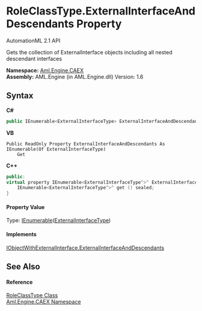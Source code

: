 # RoleClassType.ExternalInterfaceAndDescendants Property 
AutomationML 2.1 API 

Gets the collection of ExternalInterface objects including all nested descendant interfaces

**Namespace:**&nbsp;<a href="N_Aml_Engine_CAEX">Aml.Engine.CAEX</a><br />**Assembly:**&nbsp;AML.Engine (in AML.Engine.dll) Version: 1.6

## Syntax

**C#**<br />
``` C#
public IEnumerable<ExternalInterfaceType> ExternalInterfaceAndDescendants { get; }
```

**VB**<br />
``` VB
Public ReadOnly Property ExternalInterfaceAndDescendants As IEnumerable(Of ExternalInterfaceType)
	Get
```

**C++**<br />
``` C++
public:
virtual property IEnumerable<ExternalInterfaceType^>^ ExternalInterfaceAndDescendants {
	IEnumerable<ExternalInterfaceType^>^ get () sealed;
}
```


#### Property Value
Type: <a href="https://docs.microsoft.com/dotnet/api/system.collections.generic.ienumerable-1" target="_parent" rel="noopener noreferrer">IEnumerable</a>(<a href="T_Aml_Engine_CAEX_ExternalInterfaceType">ExternalInterfaceType</a>)

#### Implements
<a href="P_Aml_Engine_CAEX_IObjectWithExternalInterface_ExternalInterfaceAndDescendants">IObjectWithExternalInterface.ExternalInterfaceAndDescendants</a><br />

## See Also


#### Reference
<a href="T_Aml_Engine_CAEX_RoleClassType">RoleClassType Class</a><br /><a href="N_Aml_Engine_CAEX">Aml.Engine.CAEX Namespace</a><br />